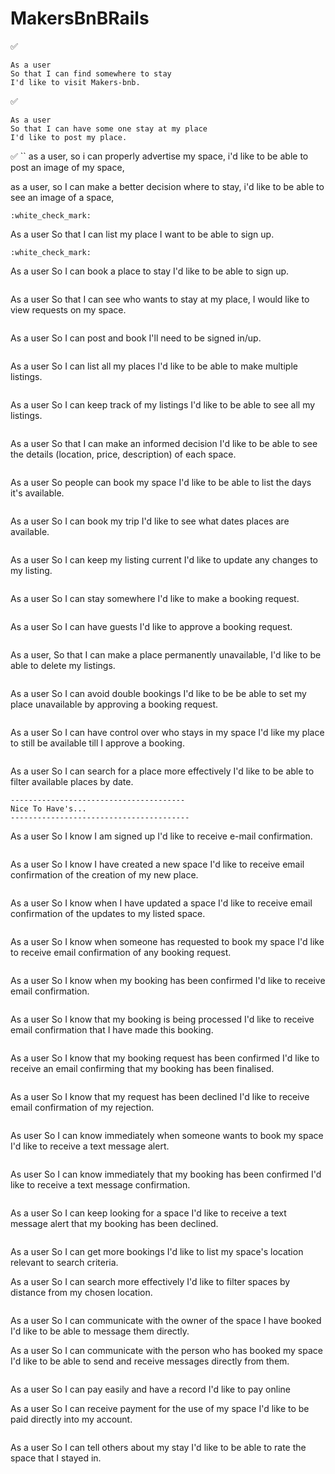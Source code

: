# MakersBnBRails

:white_check_mark:
```
As a user
So that I can find somewhere to stay
I'd like to visit Makers-bnb.
```
:white_check_mark:
```
As a user
So that I can have some one stay at my place
I'd like to post my place.
```
:white_check_mark:
``
as a user,
so i can properly advertise my space,
i'd like to be able to  post an image of my space,

as a user,
so I can make a better decision where to stay,
i'd like to be able to see an image of a space,
```
:white_check_mark:
```
As a user
So that I can list my place
I want to be able to sign up.
```
:white_check_mark:
```
As a user
So I can book a place to stay
I'd like to be able to sign up.
```
```
As a user
So that I can see who wants to stay at my place,
I would like to view requests on my space.
```
```
As a user
So I can post and book
I'll need to be signed in/up.
```
```
As a user
So I can list all my places
I'd like to be able to make multiple listings.
```
```
As a user
So I can keep track of my listings
I'd like to be able to see all my listings.
```
```
As a user
So that I can make an informed decision
I'd like to be able to see the details (location, price, description) of each space.
```
```
As a user
So people can book my space
I'd like to be able to list the days it's available.
```
```
As a user
So I can book my trip
I'd like to see what dates places are available.
```
```
As a user
So I can keep my listing current
I'd like to update any changes to my listing.
```
```
As a user
So I can stay somewhere
I'd like to make a booking request.
```
```
As a user
So I can have guests
I'd like to approve a booking request.
```
```
As a user, 
So that I can make a place permanently unavailable,
I'd like to be able to delete my listings.
```
```
As a user
So I can avoid double bookings
I'd like to be be able to set my place unavailable by approving a booking request.
```
```
As a user
So I can have control over who stays in my space
I'd like my place to still be available till I approve a booking.
```
```
As a user
So I can search for a place more effectively
I'd like to be able to filter available places by date.
```
---------------------------------------
Nice To Have's...
----------------------------------------
```
As a user
So I know I am signed up
I'd like to receive e-mail confirmation.
```
```
As a user
So I know I have created a new space
I'd like to receive email confirmation of the creation of my new place.
```
```
As a user
So I know when I have updated a space
I'd like to receive email confirmation of the updates to my listed space.
```
```
As a user
So I know when someone has requested to book my space
I'd like to receive email confirmation of any booking request.
```
```
As a user
So I know when my booking has been confirmed
I'd like to receive email confirmation.
```
```
As a user 
So I know that my booking is being processed
I'd like to receive email confirmation that I have made this booking.
```
```
As a user
So I know that my booking request has been confirmed
I'd like to receive an email confirming that my booking has been finalised.
```
```
As a user
So I know that my request has been declined
I'd like to receive email confirmation of my rejection.
```
```
As user
So I can know immediately when someone wants to book my space
I'd like to receive a text message alert.
```
```
As user
So I can know immediately that my booking has been confirmed
I'd like to receive a text message confirmation.
```
```
As a user
So I can keep looking for a space
I'd like to receive a text message alert that my booking has been declined.
```
```
As a user
So I can get more bookings 
I'd like to list my space's location relevant to search criteria.

As a user
So I can search more effectively
I'd like to filter spaces by distance from my chosen location.
```
```
As a user
So I can communicate with the owner of the space I have booked
I'd like to be able to message them directly.

As a user
So I can communicate with the person who has booked my space
I'd like to be able to send and receive messages directly from them.
```
```
As a user
So I can pay easily and have a record
I'd like to pay online

As a user
So I can receive payment for the use of my space
I'd like to be paid directly into my account.
```
```
As a user
So I can tell others about my stay
I'd like to be able to rate the space that I stayed in.
```



